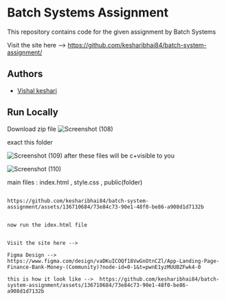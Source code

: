 
# Batch Systems Assignment

This repository contains code for the given assignment by Batch Systems

Visit the site here -->  https://github.com/kesharibhai84/batch-system-assignment/


## Authors

- [Vishal keshari](https://github.com/kesharibhai84/)


## Run Locally

Download zip file
![Screenshot (108)](https://github.com/kesharibhai84/batch-system-assignment/assets/136710684/c06089f9-7951-45c4-a0f1-daa8c046c13b)

exact this folder

![Screenshot (109)](https://github.com/kesharibhai84/batch-system-assignment/assets/136710684/0b6fab95-c987-438f-85cb-3329204a7f41)
after these files will be c+visible to you

![Screenshot (110)](https://github.com/kesharibhai84/batch-system-assignment/assets/136710684/4e7d8588-78f7-4cfd-af54-bd00a2f742ae)


main files : index.html , style.css , public(folder)

```

https://github.com/kesharibhai84/batch-system-assignment/assets/136710684/73e84c73-90e1-48f0-be86-a908d1d7132b


now run the idex.html file


Visit the site here --> 

Figma Design --> https://www.figma.com/design/vaDKuICOQf18VwGnOtnCZl/App-Landing-Page-Finance-Bank-Money-(Community)?node-id=0-1&t=pwnE1yzMUUBZFwk4-0

this is how it look like -->  https://github.com/kesharibhai84/batch-system-assignment/assets/136710684/73e84c73-90e1-48f0-be86-a908d1d7132b



